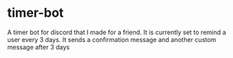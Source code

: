 # timer-bot

A timer bot for discord that I made for a friend. It is currently set to remind a user every 3 days. It sends a confirmation message and another custom message after 3 days

